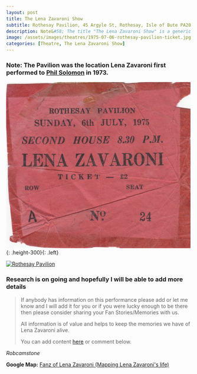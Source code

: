 ```yaml
---
layout: post
title: The Lena Zavaroni Show
subtitle: Rothesay Pavilion, 45 Argyle St, Rothesay, Isle of Bute PA20 0AU
description: Note&#58; The title "The Lena Zavaroni Show" is a generic name for shows staring Lena Zavaroni that had no original show title for the theatre at which Lena was appearing.
image: /assets/images/theatres/1975-07-06-rothesay-pavilion-ticket.jpg
categories: [Theatre, The Lena Zavaroni Show]
---
```


### Note: The Pavilion was the location Lena Zavaroni first performed to [Phil Solomon](http://127.0.0.1:4000/biography/lena-zavaroni#tommy-scott) in 1973.

![Rothesay Pavilion Ticket](/assets/images/theatres/1975-07-06-rothesay-pavilion-ticket.jpg){: .height-300}{: .left}

<a data-flickr-embed="true"  href="https://www.flickr.com/photos/ilike/155714517" title="Rothesay Pavilion"><img src="https://live.staticflickr.com/57/155714517_863bab3a6e_n.jpg" width="auto" height="300" alt="Rothesay Pavilion"></a><script async src="//embedr.flickr.com/assets/client-code.js" charset="utf-8"></script>

### Research is on going and hopefully I will be able to add more details
> If anybody has information on this performance please add or let me know and I will add it for you or if you were lucky enough to be there then please consider sharing your Fan Stories/Memories with us.
>
> All information is of value and helps to keep the memories we have of Lena Zavaroni alive.
>
> You can add content [here](https://github.com/FanzOfLenaZavaroni/fanzoflenazavaroni.github.io) or comment below.

<cite>Robcamstone</cite>

**Google Map:**
<span class="post-categories">[Fanz of Lena Zavaroni (Mapping Lena Zavaroni's life)](https://www.google.com/maps/d/u/0/viewer?hl=en&mid=1D1D0ERV_FQMNb9XZzJ-J3yUlK8aI4vhI&ll=55.84073300000004%2C-5.061739999999986&z=19)</span>
